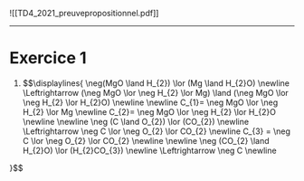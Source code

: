 ![[TD4_2021_preuvepropositionnel.pdf]]

---
# Exercice 1

1.  $$\displaylines{
	   \neg(MgO \land H_{2}) \lor (Mg \land H_{2}O) \newline \Leftrightarrow (\neg MgO \lor \neg H_{2} \lor Mg) \land (\neg MgO \lor \neg H_{2} \lor H_{2}O) \newline
	   \newline
	   C_{1}= \neg MgO \lor \neg H_{2} \lor Mg \newline
	   C_{2}= \neg MgO \lor \neg H_{2} \lor H_{2}O \newline
	   \newline
	   \neg (C \land O_{2}) \lor (CO_{2}) \newline
	   \Leftrightarrow \neg C \lor \neg O_{2} \lor CO_{2} \newline
	   C_{3} = \neg C \lor \neg O_{2} \lor CO_{2} \newline \newline
	   \neg (CO_{2} \land H_{2}O) \lor (H_{2}CO_{3}) \newline \Leftrightarrow \neg C
	   \newline
	   
	   
   }$$

